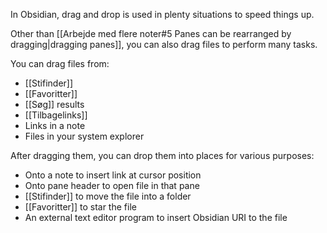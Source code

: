 In Obsidian, drag and drop is used in plenty situations to speed things up.

Other than [[Arbejde med flere noter#5 Panes can be rearranged by dragging|dragging panes]], you can also drag files to perform many tasks.

You can drag files from:

- [[Stifinder]]
- [[Favoritter]]
- [[Søg]] results
- [[Tilbagelinks]]
- Links in a note
- Files in your system explorer

After dragging them, you can drop them into places for various purposes:

- Onto a note to insert link at cursor position
- Onto pane header to open file in that pane
- [[Stifinder]] to move the file into a folder
- [[Favoritter]] to star the file
- An external text editor program to insert Obsidian URI to the file